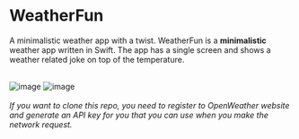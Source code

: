 # WeatherFun
A minimalistic weather app with a twist.
WeatherFun is a **minimalistic** weather app written in Swift. The app has a single screen and shows a weather related joke on top of the temperature.</br></br>

![image](https://user-images.githubusercontent.com/24807183/96429382-2a5df500-1201-11eb-80bf-ffa1ee8a6466.png)   ![image](https://user-images.githubusercontent.com/24807183/96429574-63966500-1201-11eb-9969-e8681ad98fe9.png)</br></br>
*If you want to clone this repo, you need to register to OpenWeather website and generate an API key for you that you can use when you make the network request.*




